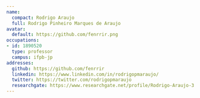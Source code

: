 ```yaml
---
name:
  compact: Rodrigo Araujo
  full: Rodrigo Pinheiro Marques de Araujo
avatar:
  default: https://github.com/fenrrir.png
occupations:
- id: 1890520
  type: professor
  campus: ifpb-jp
addresses:
  github: https://github.com/fenrrir
  linkedin: https://www.linkedin.com/in/rodrigopmaraujo/
  twitter: https://twitter.com/rodrigopmaraujo
  researchgate: https://www.researchgate.net/profile/Rodrigo-Araujo-3
---
```

